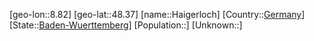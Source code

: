 ﻿---
location: [48.37,8.82]
type: City
tags:
- geo/City


SpocWebEntityId: 30708
isDeleted: false
confidential: public

---
[geo-lon::8.82]
[geo-lat::48.37]
[name::Haigerloch]
[Country::[Germany](geo/Continent/Europe/Germany.md)]
[State::[Baden-Wuerttemberg](geo/Continent/Europe/Germany/Baden-Wuerttemberg.md)]
[Population::]
[Unknown::]


